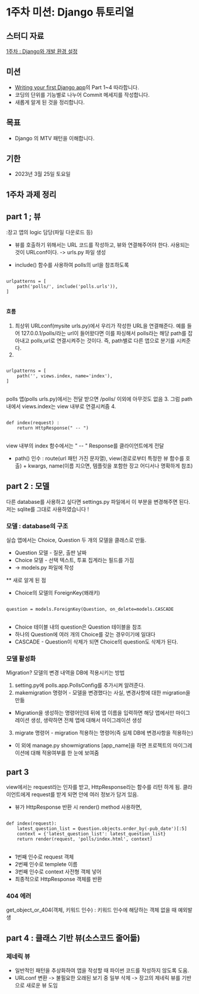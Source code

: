 # 1주차 미션: Django 튜토리얼

## 스터디 자료
[1주차 : Django와 개발 환경 설정](https://motley-way-58c.notion.site/Django-67e5994dfebd429d882d4b2b0e58e6a0)

## 미션
- [Writing your first Django app](https://docs.djangoproject.com/ko/3.2/intro/tutorial01/)의 Part 1~4 따라합니다.
- 코딩의 단위를 기능별로 나누어 Commit 메세지를 작성합니다.
- 새롭게 알게 된 것을 정리합니다.

## 목표
- Django 의 MTV 패턴을 이해합니다.

## 기한
- 2023년 3월 25일 토요일  

## 1주차 과제 정리
## part 1 ; 뷰
:장고 앱의 logic 담당(파일 다운로드 등)
* 뷰를 호출하기 위해서는 URL 코드를 작성하고, 뷰와 연결해주어야 한다. 사용되는 것이 URLconf이다. -> urls.py 파일 생성

* include() 함수를 사용하여 polls의 url을 참조하도록
<pre>
<code>
urlpatterns = [
    path('polls/', include('polls.urls')),
]
</code>
</pre>

#### 흐름
1. 최상위 URLconf(mysite urls.py)에서 우리가 작성한 URL을 연결해준다. 
예를 들어 127.0.0.1/polls/라는 url이 들어왔다면 이를 파싱해서 polls라는 해당 path를 잡아내고 polls,url로 연결시켜주는 것이다. 즉, path별로 다른 앱으로 분기를 시켜준다.
2. 
<pre>
<code>
urlpatterns = [
    path('', views.index, name='index'),
]
</code>
</pre>
polls 앱(polls urls.py)에서는 전달 받으면 /polls/ 이외에 아무것도 없음
3. 그럼 path 내에서 views.index는 view 내부로 연결시켜줌
4. 
<pre>
<code>
def index(request) :
    return HttpResponse(" -- ")
</code>
</pre>
view 내부의 index 함수에서는 " -- " Response를 클라이언트에게 전달
* path() 인수 : route(url 패턴 가진 문자열), view(경로로부터 특정한 뷰 함수를 호출) + kwargs, name(이름 지으면, 템플릿을 포함한 장고 어디서나 명확하게 참조)


## part 2 : 모델
다른 database를 사용하고 싶다면 settings.py 파일에서 이 부분을 변경해주면 된다.
저는 sqlite를 그대로 사용하였습니다 !

### 모델 : database의 구조
실습 앱에서는 Choice, Question 두 개의 모델을 클래스로 만듦. 
* Question 모델 - 질문, 출판 날짜
* Choice 모델 - 선택 텍스트, 투표 집계라는 필드를 가짐
* -> models.py 파일에 작성

** 새로 알게 된 점
* Choice의 모델의 ForeignKey(왜래키)
<pre>
<code>
question = models.ForeignKey(Question, on_delete=models.CASCADE
</code>
</pre>
* Choice 테이블 내의 question은 Question 테이블을 참조
* 하나의 Question에 여러 개의 Choice를 갖는 경우이기에 일대다
* CASCADE - Question이 삭제가 되면 Choice의 question도 삭제가 된다.

### 모델 활성화 
Migration? 모델의 변경 내역을 DB에 적용시키는 방법
1. setting.py에 polls.app.PollsConfig를 추가시켜 알려준다.
2. makemigration 명령어 - 모델을 변경했다는 사실, 변경사항에 대한 migration을 만듦
* Migration을 생성하는 명령어인데 뒤에 앱 이름을 입력하면 해당 앱에서만 마이그레이션 생성, 생략하면 전체 앱에 대해서 마이그레이션 생성
3. migrate 명령어 - migration 적용하는 명령어(즉 실제 DB에 변경사항을 적용하는)
* 이 외에 manage.py showmigrations [app_name]을 하면 프로젝트의 마이그레이션에 대해 적용여부를 한 눈에 보여줌

## part 3
 view에서는 request라는 인자를 받고, HttpResponse라는 함수를 리턴 하게 됨. 클라이언트에게 request를 받게 되면 안에 여러 정보가 담겨 있음.
 
* 뷰가 HttpResponse 반환 시 render() method 사용하면,
<pre>
<code>
def index(request):
    latest_question_list = Question.objects.order_by(-pub_date')[:5]
    context = {'latest_question_list': latest_question_list}
    return render(request, 'polls/index.html', context)
</code>
</pre>
* 1번째 인수로 request 객체
* 2번째 인수로 templete 이름
* 3번째 인수로 context 사전형 객체 넣어
* 최종적으로 HttpResponse 객체를 반환

### 404 에러
get_object_or_404(객체, 키워드 인수) : 키워드 인수에 해당하는 객체 없을 때 예외발생

## part 4 : 클래스 기반 뷰(소스코드 줄어듦)
### 제네릭 뷰
* 일반적인 패턴을 추상화하여 앱을 작성할 때 파이썬 코드를 작성하지 않도록 도움.
* URLconf 변환 -> 불필요한 오래된 보기 중 일부 삭제 -> 장고의 제네릭 뷰를 기반으로 새로운 뷰 도임